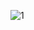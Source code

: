 ![1](https://github.com/mingyu110/Best-Practice/assets/48540798/8b796def-de71-42dd-aafe-3db05c6f0ddf)
